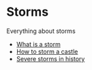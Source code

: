 # Storms

Everything about storms

-  [What is a storm](topics/storm_concept.md)
-  [How to storm a castle](topics/storm_task.md)
-  [Severe storms in history](topics/storm_reference.md)
